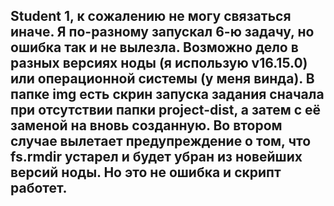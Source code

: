 ## Student 1, к сожалению не могу связаться иначе. Я по-разному запускал 6-ю задачу, но ошибка так и не вылезла. Возможно дело в разных версиях ноды (я использую v16.15.0) или операционной системы (у меня винда). В папке img есть скрин запуска задания сначала при отсутствии папки project-dist, а затем с её заменой на вновь созданную. Во втором случае вылетает предупреждение о том, что fs.rmdir устарел и будет убран из новейших версий ноды. Но это не ошибка и скрипт работет.  
